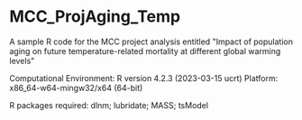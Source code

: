 # MCC_ProjAging_Temp

A sample R code for the MCC project analysis entitled "Impact of population aging on future temperature-related mortality at different global warming levels" 

Computational Environment:
R version 4.2.3 (2023-03-15 ucrt)
Platform: x86_64-w64-mingw32/x64 (64-bit)

R packages required: dlnm; lubridate; MASS; tsModel

